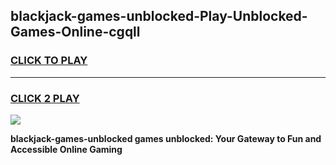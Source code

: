 
## blackjack-games-unblocked-Play-Unblocked-Games-Online-cgqll
<h3>
<a href="https://premium76.site?title=blackjack-games-unblocked&ref=25A">CLICK TO PLAY</a></h3>
<hr>

<h3>
<a href="https://premium76.site?title=blackjack-games-unblocked&ref=25A">CLICK 2 PLAY</a>
  
</h3>

<a href="https://premium76.site?title=blackjack-games-unblocked&ref=25A"><img src="https://clearcache.store/games.png"></a>


**blackjack-games-unblocked games unblocked: Your Gateway to Fun and Accessible Online Gaming**

